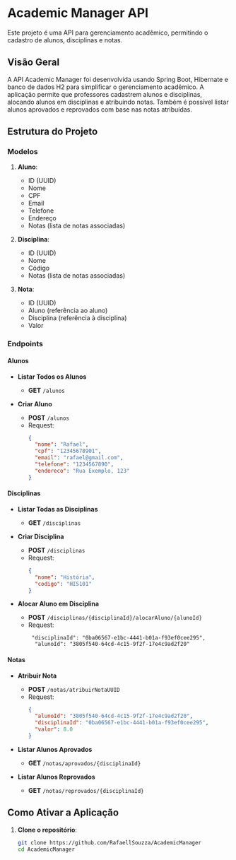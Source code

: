 # Academic Manager API

Este projeto é uma API para gerenciamento acadêmico, permitindo o cadastro de alunos, disciplinas e notas.

## Visão Geral

A API Academic Manager foi desenvolvida usando Spring Boot, Hibernate e banco de dados H2 para simplificar o gerenciamento acadêmico. A aplicação permite que professores cadastrem alunos e disciplinas, alocando alunos em disciplinas e atribuindo notas. Também é possível listar alunos aprovados e reprovados com base nas notas atribuídas.

## Estrutura do Projeto

### Modelos

1. **Aluno**:
    - ID (UUID)
    - Nome
    - CPF
    - Email
    - Telefone
    - Endereço
    - Notas (lista de notas associadas)

2. **Disciplina**:
    - ID (UUID)
    - Nome
    - Código
    - Notas (lista de notas associadas)

3. **Nota**:
    - ID (UUID)
    - Aluno (referência ao aluno)
    - Disciplina (referência à disciplina)
    - Valor

### Endpoints

#### Alunos

- **Listar Todos os Alunos**
    - **GET** `/alunos`

- **Criar Aluno**
    - **POST** `/alunos`
    - Request:
      ```json
      {
        "nome": "Rafael",
        "cpf": "12345678901",
        "email": "rafael@gmail.com",
        "telefone": "1234567890",
        "endereco": "Rua Exemplo, 123"
      }
      ```

#### Disciplinas

- **Listar Todas as Disciplinas**
    - **GET** `/disciplinas`

- **Criar Disciplina**
    - **POST** `/disciplinas`
    - Request:
      ```json
      {
        "nome": "História",
        "codigo": "HIS101"
      }
      ```

- **Alocar Aluno em Disciplina**
    - **POST** `/disciplinas/{disciplinaId}/alocarAluno/{alunoId}`
    - Request:
      ```
       "disciplinaId": "0ba06567-e1bc-4441-b01a-f93ef0cee295",
        "alunoId": "3805f540-64cd-4c15-9f2f-17e4c9ad2f20"
      ```

#### Notas

- **Atribuir Nota**
    - **POST** `/notas/atribuirNotaUUID`
    - Request:
      ```json
      {
        "alunoId": "3805f540-64cd-4c15-9f2f-17e4c9ad2f20",
        "disciplinaId": "0ba06567-e1bc-4441-b01a-f93ef0cee295",
        "valor": 8.0
      }
      ```

- **Listar Alunos Aprovados**
    - **GET** `/notas/aprovados/{disciplinaId}`

- **Listar Alunos Reprovados**
    - **GET** `/notas/reprovados/{disciplinaId}`

## Como Ativar a Aplicação

1. **Clone o repositório**:
   ```sh
   git clone https://github.com/RafaellSouzza/AcademicManager
   cd AcademicManager
